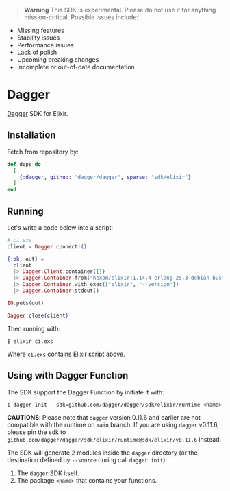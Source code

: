 > **Warning** This SDK is experimental. Please do not use it for anything
> mission-critical. Possible issues include:

- Missing features
- Stability issues
- Performance issues
- Lack of polish
- Upcoming breaking changes
- Incomplete or out-of-date documentation

# Dagger

[Dagger](dagger.io) SDK for Elixir.

## Installation

Fetch from repository by:

```elixir
def deps do
  [
    {:dagger, github: "dagger/dagger", sparse: "sdk/elixir"}
  ]
end
```

## Running

Let's write a code below into a script:

```elixir
# ci.exs
client = Dagger.connect!()

{:ok, out} =
  client
  |> Dagger.Client.container([])
  |> Dagger.Container.from("hexpm/elixir:1.14.4-erlang-25.3-debian-buster-20230227-slim")
  |> Dagger.Container.with_exec(["elixir", "--version"])
  |> Dagger.Container.stdout()

IO.puts(out)

Dagger.close(client)
```

Then running with:

```shell
$ elixir ci.exs
```

Where `ci.exs` contains Elixir script above.

## Using with Dagger Function

The SDK support the Dagger Function by initiate it with:

```shell
$ dagger init --sdk=github.com/dagger/dagger/sdk/elixir/runtime <name>
```

**CAUTIONS**: Please note that `dagger` version 0.11.6 and earlier are not
compatible with the runtime on `main` branch. If you are using `dagger` v0.11.6, please pin the sdk to `github.com/dagger/dagger/sdk/elixir/runtime@sdk/elixir/v0.11.6`
instead.

The SDK will generate 2 modules inside the `dagger` directory (or the destination defined
by `--source` during call `dagger init`):

1. The `dagger` SDK itself.
2. The package `<name>` that contains your functions.

